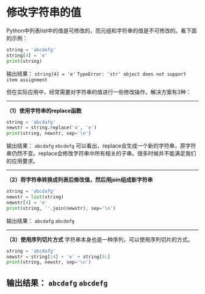 # 修改字符串的值


Python中列表list中的值是可修改的，而元组和字符串的值是不可修改的。看下面的示例：
```python
string = 'abcdafg'
string[4] = 'e'
print(string)
```
输出结果：
`string[4] = 'e'`
`TypeError: 'str' object does not support item assignment`

 但在实际应用中，经常需要对字符串的值进行一些修改操作，解决方案有3种：

---

**（1）使用字符串的replace函数**
```python
string = 'abcdafg'
newstr = string.replace('a', 'e')
print(string, newstr, sep='\n')
```
输出结果：
`abcdafg`
`ebcdefg`
可以看出，replace会生成一个新的字符串，原字符串仍然不变。replace会修改字符串中所有相关的子串。很多时候并不能满足我们的应用要求。

---

**（2）将字符串转换成列表后修改值，然后用join组成新字符串**
```python
string = 'abcdafg'
newstr = list(string)
newstr[4] = 'e'
print(string, ''.join(newstr), sep='\n')
```
输出结果：
`abcdafg`
`abcdefg`

---

**（3）使用序列切片方式**
字符串本身也是一种序列，可以使用序列切片的方式。
```python
string = 'abcdafg'
newstr = string[:4] + 'e' + string[5:]
print(string, newstr, sep='\n')
```
输出结果：
`abcdafg`
`abcdefg`
--------------------- 

